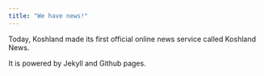 ```yaml
---
title: "We have news!"
---
```


Today, Koshland made its first official online news service called Koshland News.

It is powered by Jekyll and Github pages.